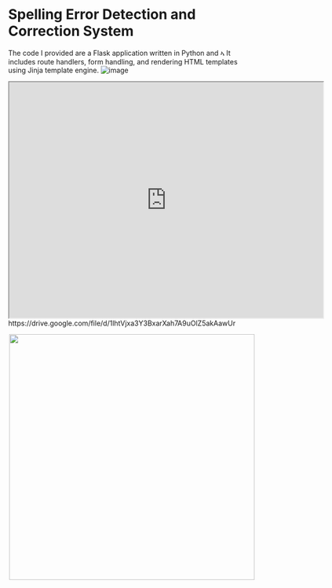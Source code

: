 # Spelling Error Detection and Correction System 
The code I provided are a Flask application written in Python and ኣ
It includes route handlers, form handling, and rendering HTML templates using Jinja template engine. 
![image](https://github.com/aronsinkie/NIDS/assets/74707268/a2d95da8-bfba-4b58-93be-4b1fc3297ce5)
<iframe src="https://drive.google.com/file/d/1lhtVjxa3Y3BxarXah7A9uOlZ5akAawUr/preview" width="640" height="480" allow="autoplay"></iframe>
https://drive.google.com/file/d/1lhtVjxa3Y3BxarXah7A9uOlZ5akAawUr
<p align="center">
  <img src="https://github.com/aronsinkie/NIDS/assets/74707268/3ebd9e6c-f5c5-481a-add2-8cf741b72aec" width="500">
</p>

